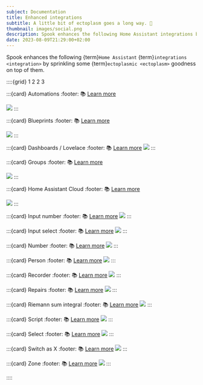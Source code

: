 ```yaml
---
subject: Documentation
title: Enhanced integrations
subtitle: A little bit of ectoplasm goes a long way. 🧪
thumbnail: images/social.png
description: Spook enhances the following Home Assistant integrations by sprinkling some ectoplasmic goodness on top of them.
date: 2023-08-09T21:29:00+02:00
---
```


Spook enhances the following {term}`Home Assistant` {term}`integrations <integration>` by sprinkling some {term}`ectoplasmic <ectoplasm>` goodness on top of them.

::::{grid} 1 2 2 3

:::{card} Automations
:footer: 📚 [Learn more](integrations/automation)

[![](https://brands.home-assistant.io/automation/icon.png)](integrations/automation)
:::

:::{card} Blueprints
:footer: 📚 [Learn more](integrations/blueprint)

[![](https://brands.home-assistant.io/blueprint/icon.png)](integrations/blueprint)
:::

:::{card} Dashboards / Lovelace
:footer: 📚 [Learn more](integrations/lovelace)
[![](https://brands.home-assistant.io/lovelace/icon.png)](integrations/lovelace)
:::

:::{card} Groups
:footer: 📚 [Learn more](integrations/group)

[![](https://brands.home-assistant.io/group/icon.png)](integrations/group)
:::

:::{card} Home Assistant Cloud
:footer: 📚 [Learn more](integrations/cloud)

[![](https://brands.home-assistant.io/cloud/icon.png)](integrations/cloud)
:::

:::{card} Input number
:footer: 📚 [Learn more](integrations/input_number)
[![](https://brands.home-assistant.io/input_number/icon.png)](integrations/input_number)
:::

:::{card} Input select
:footer: 📚 [Learn more](integrations/input_select)
[![](https://brands.home-assistant.io/input_select/icon.png)](integrations/input_select)
:::

:::{card} Number
:footer: 📚 [Learn more](integrations/number)
[![](https://brands.home-assistant.io/number/icon.png)](integrations/number)
:::

:::{card} Person
:footer: 📚 [Learn more](integrations/person)
[![](https://brands.home-assistant.io/person/icon.png)](integrations/person)
:::

:::{card} Recorder
:footer: 📚 [Learn more](integrations/recorder)
[![](https://brands.home-assistant.io/recorder/icon.png)](integrations/recorder)
:::

:::{card} Repairs
:footer: 📚 [Learn more](integrations/repairs)
[![](https://brands.home-assistant.io/repairs/icon.png)](integrations/repairs)
:::

:::{card} Riemann sum integral
:footer: 📚 [Learn more](integrations/integration)
[![](https://brands.home-assistant.io/integration/icon.png)](integrations/integration)
:::

:::{card} Script
:footer: 📚 [Learn more](integrations/script)
[![](https://brands.home-assistant.io/script/icon.png)](integrations/script)
:::

:::{card} Select
:footer: 📚 [Learn more](integrations/select)
[![](https://brands.home-assistant.io/select/icon.png)](integrations/select)
:::

:::{card} Switch as X
:footer: 📚 [Learn more](integrations/switch_as_x)
[![](https://brands.home-assistant.io/switch_as_x/icon.png)](integrations/switch_as_x)
:::

:::{card} Zone
:footer: 📚 [Learn more](integrations/zone)
[![](https://brands.home-assistant.io/zone/icon.png)](integrations/zone)
:::

::::
